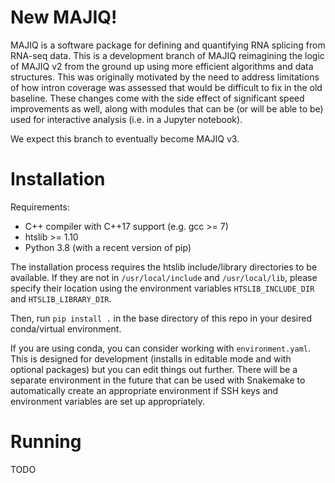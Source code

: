 # New MAJIQ!

MAJIQ is a software package for defining and quantifying RNA splicing from
RNA-seq data. This is a development branch of MAJIQ reimagining the logic of
MAJIQ v2 from the ground up using more efficient algorithms and data
structures. This was originally motivated by the need to address limitations of
how intron coverage was assessed that would be difficult to fix in the old
baseline. These changes come with the side effect of significant speed
improvements as well, along with modules that can be (or will be able to be)
used for interactive analysis (i.e. in a Jupyter notebook).

We expect this branch to eventually become MAJIQ v3.


# Installation

Requirements:

+ C++ compiler with C++17 support (e.g. gcc >= 7)
+ htslib >= 1.10
+ Python 3.8 (with a recent version of pip)

The installation process requires the htslib include/library directories to be
available. If they are not in `/usr/local/include` and `/usr/local/lib`, please
specify their location using the environment variables `HTSLIB_INCLUDE_DIR` and
`HTSLIB_LIBRARY_DIR`.

Then, run `pip install .` in the base directory of this repo in your desired
conda/virtual environment.

If you are using conda, you can consider working with `environment.yaml`.
This is designed for development (installs in editable mode and with optional
packages) but you can edit things out further. There will be a separate
environment in the future that can be used with Snakemake to automatically
create an appropriate environment if SSH keys and environment variables are set
up appropriately.


# Running

TODO
